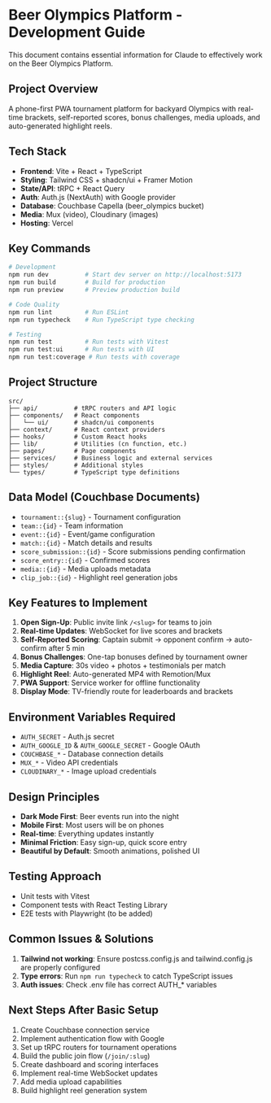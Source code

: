 # Beer Olympics Platform - Development Guide

This document contains essential information for Claude to effectively work on the Beer Olympics Platform.

## Project Overview
A phone-first PWA tournament platform for backyard Olympics with real-time brackets, self-reported scores, bonus challenges, media uploads, and auto-generated highlight reels.

## Tech Stack
- **Frontend**: Vite + React + TypeScript
- **Styling**: Tailwind CSS + shadcn/ui + Framer Motion
- **State/API**: tRPC + React Query
- **Auth**: Auth.js (NextAuth) with Google provider
- **Database**: Couchbase Capella (beer_olympics bucket)
- **Media**: Mux (video), Cloudinary (images)
- **Hosting**: Vercel

## Key Commands
```bash
# Development
npm run dev          # Start dev server on http://localhost:5173
npm run build        # Build for production
npm run preview      # Preview production build

# Code Quality
npm run lint         # Run ESLint
npm run typecheck    # Run TypeScript type checking

# Testing
npm run test         # Run tests with Vitest
npm run test:ui      # Run tests with UI
npm run test:coverage # Run tests with coverage
```

## Project Structure
```
src/
├── api/          # tRPC routers and API logic
├── components/   # React components
│   └── ui/       # shadcn/ui components
├── context/      # React context providers
├── hooks/        # Custom React hooks
├── lib/          # Utilities (cn function, etc.)
├── pages/        # Page components
├── services/     # Business logic and external services
├── styles/       # Additional styles
└── types/        # TypeScript type definitions
```

## Data Model (Couchbase Documents)
- `tournament::{slug}` - Tournament configuration
- `team::{id}` - Team information
- `event::{id}` - Event/game configuration
- `match::{id}` - Match details and results
- `score_submission::{id}` - Score submissions pending confirmation
- `score_entry::{id}` - Confirmed scores
- `media::{id}` - Media uploads metadata
- `clip_job::{id}` - Highlight reel generation jobs

## Key Features to Implement
1. **Open Sign-Up**: Public invite link `/<slug>` for teams to join
2. **Real-time Updates**: WebSocket for live scores and brackets
3. **Self-Reported Scoring**: Captain submit → opponent confirm → auto-confirm after 5 min
4. **Bonus Challenges**: One-tap bonuses defined by tournament owner
5. **Media Capture**: 30s video + photos + testimonials per match
6. **Highlight Reel**: Auto-generated MP4 with Remotion/Mux
7. **PWA Support**: Service worker for offline functionality
8. **Display Mode**: TV-friendly route for leaderboards and brackets

## Environment Variables Required
- `AUTH_SECRET` - Auth.js secret
- `AUTH_GOOGLE_ID` & `AUTH_GOOGLE_SECRET` - Google OAuth
- `COUCHBASE_*` - Database connection details
- `MUX_*` - Video API credentials
- `CLOUDINARY_*` - Image upload credentials

## Design Principles
- **Dark Mode First**: Beer events run into the night
- **Mobile First**: Most users will be on phones
- **Real-time**: Everything updates instantly
- **Minimal Friction**: Easy sign-up, quick score entry
- **Beautiful by Default**: Smooth animations, polished UI

## Testing Approach
- Unit tests with Vitest
- Component tests with React Testing Library
- E2E tests with Playwright (to be added)

## Common Issues & Solutions
1. **Tailwind not working**: Ensure postcss.config.js and tailwind.config.js are properly configured
2. **Type errors**: Run `npm run typecheck` to catch TypeScript issues
3. **Auth issues**: Check .env file has correct AUTH_* variables

## Next Steps After Basic Setup
1. Create Couchbase connection service
2. Implement authentication flow with Google
3. Set up tRPC routers for tournament operations
4. Build the public join flow (`/join/:slug`)
5. Create dashboard and scoring interfaces
6. Implement real-time WebSocket updates
7. Add media upload capabilities
8. Build highlight reel generation system
